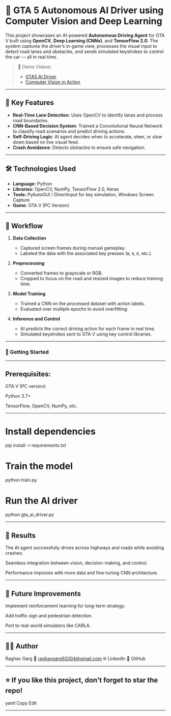 # 🚗 GTA 5 Autonomous AI Driver using Computer Vision and Deep Learning

This project showcases an AI-powered **Autonomous Driving Agent** for GTA V built using **OpenCV**, **Deep Learning (CNNs)**, and **TensorFlow 2.0**. The system captures the driver’s in-game view, processes the visual input to detect road lanes and obstacles, and sends simulated keystrokes to control the car — all in real time.

> 🎥 Demo Videos:
> - [GTA5 AI Driver](./GTA5%20AI%20DRIVER.mp4)
> - [Computer Vision in Action](./GTA%205%20COMPUTER%20VISION.mp4)

---

## 🧠 Key Features

- **Real-Time Lane Detection**: Uses OpenCV to identify lanes and process road boundaries.
- **CNN-Based Decision System**: Trained a Convolutional Neural Network to classify road scenarios and predict driving actions.
- **Self-Driving Logic**: AI agent decides when to accelerate, steer, or slow down based on live visual feed.
- **Crash Avoidance**: Detects obstacles to ensure safe navigation.

---

## 🛠️ Technologies Used

- **Language:** Python
- **Libraries:** OpenCV, NumPy, TensorFlow 2.0, Keras
- **Tools:** PyAutoGUI / DirectInput for key simulation, Windows Screen Capture
- **Game:** GTA V (PC Version)

---

## 🧪 Workflow

1. **Data Collection**  
   - Captured screen frames during manual gameplay.
   - Labeled the data with the associated key presses (`W`, `A`, `D`, etc.).

2. **Preprocessing**  
   - Converted frames to grayscale or RGB.
   - Cropped to focus on the road and resized images to reduce training time.

3. **Model Training**  
   - Trained a CNN on the processed dataset with action labels.
   - Evaluated over multiple epochs to avoid overfitting.

4. **Inference and Control**  
   - AI predicts the correct driving action for each frame in real time.
   - Simulated keystrokes sent to GTA V using key control libraries.

---

### 🚀 Getting Started
---


## Prerequisites:

GTA V (PC version)

Python 3.7+

TensorFlow, OpenCV, NumPy, etc.

---

# Install dependencies
pip install -r requirements.txt

# Train the model
python train.py

# Run the AI driver
python gta_ai_driver.py

---

## 🏁 Results
The AI agent successfully drives across highways and roads while avoiding crashes.

Seamless integration between vision, decision-making, and control.

Performance improves with more data and fine-tuning CNN architecture.

---

## 🤖 Future Improvements
Implement reinforcement learning for long-term strategy.

Add traffic sign and pedestrian detection.

Port to real-world simulators like CARLA.

---

## 🙋‍♂️ Author
Raghav Garg
📧 raghavgarg92004@gmail.com
🌐 LinkedIn
🐙 GitHub

---

## ⭐ If you like this project, don't forget to star the repo!
yaml
Copy
Edit

---

